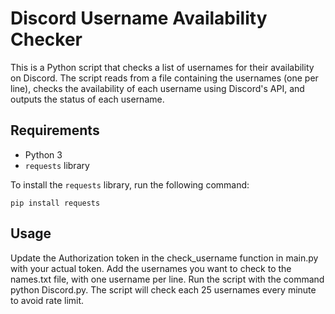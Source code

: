 # Discord Username Availability Checker

This is a Python script that checks a list of usernames for their availability on Discord. The script reads from a file containing the usernames (one per line), checks the availability of each username using Discord's API, and outputs the status of each username.

## Requirements

- Python 3
- `requests` library 

To install the `requests` library, run the following command:

```shell
pip install requests
```

## Usage
Update the Authorization token in the check_username function in main.py with your actual token.
Add the usernames you want to check to the names.txt file, with one username per line.
Run the script with the command python Discord.py.
The script will check each 25 usernames every minute to avoid rate limit.
